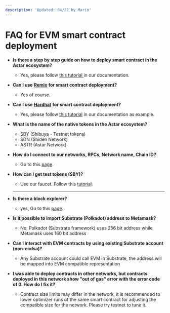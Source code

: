 ```yaml
---
description: 'Updated: 04/22 by Mario'
---
```


# FAQ for EVM smart contract deployment

*   **Is there a step by step guide on how to deploy smart contract in the Astar ecosystem?**

    * Yes, please follow [this tutorial ](../../../tutorial/develop-and-deploy-your-first-smart-contract-on-aster-shiden-evm/)in our documentation.


*   **Can I use** [**Remix**](http://remix.ethereum.org/#optimize=false\&runs=200\&evmVersion=null\&version=soljson-v0.8.1+commit.df193b15.js) **for smart contract deployment?**

    * Yes of course.


*   **Can I use** [**Hardhat**](https://hardhat.org) **for smart contract deployment?**

    * Yes, please follow [this tutorial](using-hardhat.md) in our documentation as example.


*   **What is the name of the native tokens in the Astar ecosystem?**

    * SBY (Shibuya - Testnet tokens)
    * SDN (Shiden Network)
    * ASTR (Astar Network)


*   **How do I connect to our networks, RPCs, Network name, Chain ID?**

    * Go to this [page](../../../integration/network-details.md).


*   **How can I get test tokens (SBY)?**

    * Use our faucet. Follow this [tutorial](../../testnet-faucet.md).

    ****
*   **Is there a block explorer?**

    * yes, Go to this [page](../../../integration/network-details.md).


*   **Is it possible to import Substrate (Polkadot) address to Metamask?**

    * No. Polkadot (Substrate framework) uses 256 bit address while Metamask uses 160 bit address


*   **Can I interact with EVM contracts by using existing Substrate account (non-ecdsa)?**

    * Any Substrate account could call EVM in Substrate, the address will be mapped into EVM compatible representation


* **I was able to deploy contracts in other networks, but contracts deployed in this network show "out of gas" error with the error code of 0. How do I fix it?**
  * Contract size limits may differ in the network, it is recommended to lower optimizer runs of the same smart contract for adjusting the compatible size for the network. Please try testnet to tune it.
